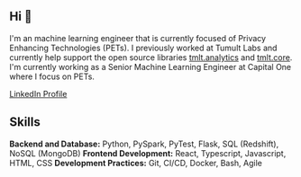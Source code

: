 ## Hi 👋

I'm an machine learning engineer that is currently focused of Privacy Enhancing Technologies (PETs). I previously worked at Tumult Labs and currently help support the open source libraries [tmlt.analytics](https://github.com/opendp/tumult-analytics) and [tmlt.core](https://github.com/opendp/tumult-core). I'm currently working as a Senior Machine Learning Engineer at Capital One where I focus on PETs. 

[LinkedIn Profile](https://www.linkedin.com/in/charles-carlson-14aa1090/)

## Skills
**Backend and Database:** Python, PySpark, PyTest, Flask, SQL (Redshift), NoSQL (MongoDB)
**Frontend Development:** React, Typescript, Javascript, HTML, CSS
**Development Practices:** Git, CI/CD, Docker, Bash, Agile
